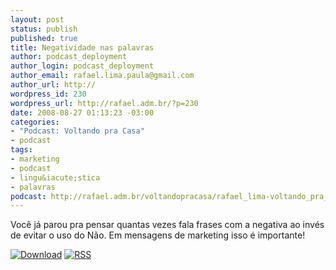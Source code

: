 ```yaml
--- 
layout: post
status: publish
published: true
title: Negatividade nas palavras
author: podcast_deployment
author_login: podcast_deployment
author_email: rafael.lima.paula@gmail.com
author_url: http://
wordpress_id: 230
wordpress_url: http://rafael.adm.br/?p=230
date: 2008-08-27 01:13:23 -03:00
categories: 
- "Podcast: Voltando pra Casa"
- podcast
tags: 
- marketing
- podcast
- lingu&iacute;stica
- palavras
podcast: http://rafael.adm.br/voltandopracasa/rafael_lima-voltando_pra_casa-0010.mp3
---
```

Voc&ecirc; j&aacute; parou pra pensar quantas vezes fala frases com a negativa ao inv&eacute;s de evitar o uso do N&atilde;o. Em mensagens de marketing isso &eacute; importante! 

<a class="noborder" href="http://rafael.adm.br/voltandopracasa/rafael_lima-voltando_pra_casa-0010.mp3" title="Download"><img src="http://rafael.adm.br/wp-content/themes/rafael_lima-rockinblue/images/download_green.gif" border="0" alt="Download" /></a> <a class="noborder" href="http://feeds.feedburner.com/rafael_lima_podcast" title="RSS"><img src="http://rafael.adm.br/wp-content/themes/rafael_lima-rockinblue/images/icn-feed-16x16.png" border="0" alt="RSS" /></a>


